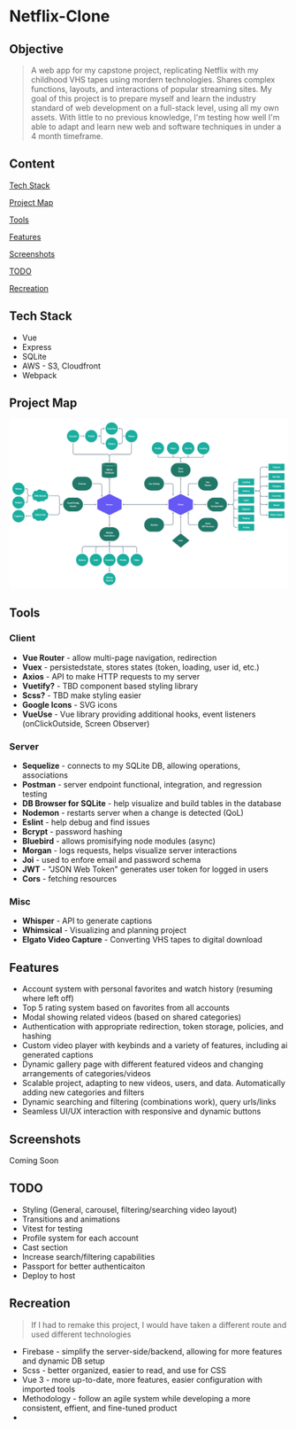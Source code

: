 # Netflix-Clone
## Objective
> A web app for my capstone project, replicating Netflix with my childhood VHS tapes using mordern technologies. Shares complex functions, layouts, and interactions of popular streaming sites. My goal of this project is to prepare myself and learn the industry standard of web development on a full-stack level, using all my own assets. With little to no previous knowledge, I'm testing how well I'm able to adapt and learn new web and software techniques in under a 4 month timeframe.

## Content
[Tech Stack](https://github.com/BrenanMarenger/Capstone-Project#tech-stack)

[Project Map](https://github.com/BrenanMarenger/Capstone-Project#project-map)

[Tools](https://github.com/BrenanMarenger/Capstone-Project#tools)

[Features](https://github.com/BrenanMarenger/Capstone-Project#features)

[Screenshots](https://github.com/BrenanMarenger/Capstone-Project#screenshots)

[TODO](https://github.com/BrenanMarenger/Capstone-Project#todo)

[Recreation](https://github.com/BrenanMarenger/Capstone-Project#recreation)

## Tech Stack
* Vue
* Express
* SQLite
* AWS - S3, Cloudfront
* Webpack

## Project Map
<p align="center">
  <img src="https://github.com/BrenanMarenger/Capstone-Project/blob/main/Map%401.25x.png" width="950" />
</p>

## Tools
### Client
* **Vue Router**    - allow multi-page navigation, redirection 
* **Vuex**          - persistedstate, stores states (token, loading, user id, etc.)
* **Axios**         - API to make HTTP requests to my server
* **Vuetify?** - TBD component based styling library
* **Scss?** - TBD make styling easier
* **Google Icons** - SVG icons
* **VueUse** - Vue library providing additional hooks, event listeners (onClickOutside, Screen Observer)
### Server
* **Sequelize**     - connects to my SQLite DB, allowing operations, associations 
* **Postman**     - server endpoint functional, integration, and regression testing
* **DB Browser for SQLite** - help visualize and build tables in the database
* **Nodemon**       - restarts server when a change is detected (QoL)
* **Eslint**        - help debug and find issues
* **Bcrypt**        - password hashing
* **Bluebird**      - allows promisifying node modules (async)
* **Morgan**        - logs requests, helps visualize server interactions 
* **Joi**           - used to enfore email and password schema
* **JWT**           - "JSON Web Token" generates user token for logged in users
* **Cors**          - fetching resources 
### Misc
* **Whisper**     - API to generate captions
* **Whimsical**   - Visualizing and planning project
* **Elgato Video Capture** - Converting VHS tapes to digital download

## Features
* Account system with personal favorites and watch history (resuming where left off)
* Top 5 rating system based on favorites from all accounts
* Modal showing related videos (based on shared categories)
* Authentication with appropriate redirection, token storage, policies, and hashing
* Custom video player with keybinds and a variety of features, including ai generated captions
* Dynamic gallery page with different featured videos and changing arrangements of categories/videos
* Scalable project, adapting to new videos, users, and data. Automatically adding new categories and filters
* Dynamic searching and filtering (combinations work), query urls/links
* Seamless UI/UX interaction with responsive and dynamic buttons


## Screenshots
Coming Soon

## TODO
* Styling (General, carousel, filtering/searching video layout)
* Transitions and animations
* Vitest for testing
* Profile system for each account
* Cast section
* Increase search/filtering capabilities
* Passport for better authenticaiton
* Deploy to host

## Recreation
> If I had to remake this project, I would have taken a different route and used different technologies
* Firebase - simplify the server-side/backend, allowing for more features and dynamic DB setup
* Scss - better organized, easier to read, and use for CSS 
* Vue 3 - more up-to-date, more features, easier configuration with imported tools
* Methodology - follow an agile system while developing a more consistent, effient, and fine-tuned product
* 



